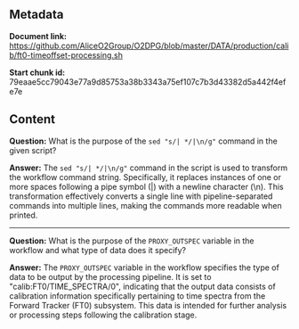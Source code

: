 ## Metadata

**Document link:** https://github.com/AliceO2Group/O2DPG/blob/master/DATA/production/calib/ft0-timeoffset-processing.sh

**Start chunk id:** 79eaae5cc79043e77a9d85753a38b3343a75ef107c7b3d43382d5a442f4efe7e

## Content

**Question:** What is the purpose of the `sed "s/| */|\n/g"` command in the given script?

**Answer:** The `sed "s/| */|\n/g"` command in the script is used to transform the workflow command string. Specifically, it replaces instances of one or more spaces following a pipe symbol (|) with a newline character (\n). This transformation effectively converts a single line with pipeline-separated commands into multiple lines, making the commands more readable when printed.

---

**Question:** What is the purpose of the `PROXY_OUTSPEC` variable in the workflow and what type of data does it specify?

**Answer:** The `PROXY_OUTSPEC` variable in the workflow specifies the type of data to be output by the processing pipeline. It is set to "calib:FT0/TIME_SPECTRA/0", indicating that the output data consists of calibration information specifically pertaining to time spectra from the Forward Tracker (FT0) subsystem. This data is intended for further analysis or processing steps following the calibration stage.